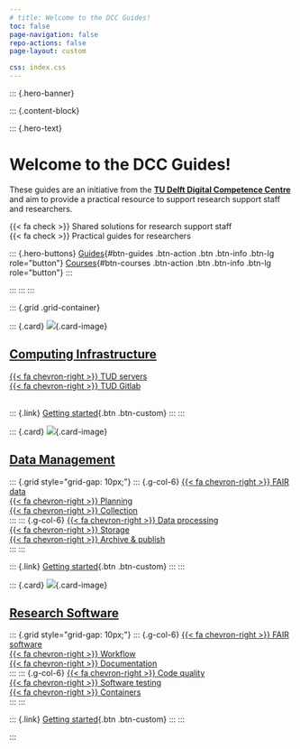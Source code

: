 ```yaml
---
# title: Welcome to the DCC Guides!
toc: false
page-navigation: false
repo-actions: false
page-layout: custom

css: index.css
---
```


::: {.hero-banner}

::: {.content-block}

::: {.hero-text}

# Welcome to the DCC Guides!

These guides are an initiative from the [**TU Delft Digital Competence Centre**](/docs/community/dcc.md) and aim to provide a practical resource to support research support staff and researchers.

{{< fa check >}} Shared solutions for research support staff  
{{< fa check >}} Practical guides for researchers

::: {.hero-buttons}
[Guides](/docs/guides.md){#btn-guides .btn-action .btn .btn-info .btn-lg role="button"}
[Courses](/docs/resources/courses.md){#btn-courses .btn-action .btn .btn-info .btn-lg role="button"}
::: 

:::
:::
:::

::: {.grid .grid-container}

::: {.card}
![](/docs/img/compute_header.jpg){.card-image}

## [Computing Infrastructure](/docs/infrastructure/getting_started.md)

[{{< fa chevron-right >}} TUD servers](/docs/infrastructure/intro_servers.md)<br>
[{{< fa chevron-right >}} TUD Gitlab](/docs/infrastructure/gitlab/gitlab_intro.md)<br> 
<br> 

::: {.link}
[Getting started](/docs/infrastructure/getting_started.md){.btn .btn-custom}
:::
:::

::: {.card}
![](/docs/img/compute_header.jpg){.card-image}

## [ Data Management](/docs/data/getting_started.md)

::: {.grid style="grid-gap: 10px;"}
::: {.g-col-6}
[{{< fa chevron-right >}} FAIR data](/docs/data/fair_data/fair.md)<br>
[{{< fa chevron-right >}} Planning](/docs/data/planning/planning.md)<br>
[{{< fa chevron-right >}} Collection](/docs/data/data_collection/collection.md)<br>
:::
::: {.g-col-6}
[{{< fa chevron-right >}} Data processing](/docs/data/data_processing.md)<br>
[{{< fa chevron-right >}} Storage](/docs/data/data_storage/storage.md)<br>
[{{< fa chevron-right >}} Archive & publish](/docs/data/data_publishing/archival_publishing_index.md)<br>
:::
:::

::: {.link}
[Getting started](/docs/data/getting_started.md){.btn .btn-custom}
:::
:::

::: {.card}
![](/docs/img/compute_header.jpg){.card-image}

## [Research Software](/docs/software/getting_started.md)

::: {.grid style="grid-gap: 10px;"}
::: {.g-col-6}
[{{< fa chevron-right >}} FAIR software](/docs/software/fair_software/fair.md)<br>
[{{< fa chevron-right >}} Workflow](/docs/software/development_workflow/index.md)<br>
[{{< fa chevron-right >}} Documentation](/docs/software/documentation/index.md)<br>
:::
::: {.g-col-6}
[{{< fa chevron-right >}} Code quality](/docs/software/code_quality/index.md)<br>
[{{< fa chevron-right >}} Software testing](#)<br>
[{{< fa chevron-right >}} Containers](#)<br>
:::
:::

::: {.link}
[Getting started](/docs/software/getting_started.md){.btn .btn-custom}
:::
:::

:::
